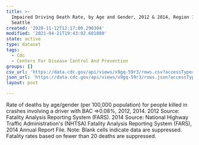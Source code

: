 ```yaml
---
title: >-
  Impaired Driving Death Rate, by Age and Gender, 2012 & 2014, Region 10 -
  Seattle
created: '2020-11-12T12:17:00.290304'
modified: '2021-04-21T19:43:02.601080'
state: active
type: dataset
tags:
  - Cdc
  - Centers For Disease Control And Prevention
groups: []
csv_url: 'https://data.cdc.gov/api/views/x9gq-59r3/rows.csv?accessType=DOWNLOAD'
json_url: 'https://data.cdc.gov/api/views/x9gq-59r3/rows.json?accessType=DOWNLOAD'
layout: post

---
```

Rate of deaths by age/gender (per 100,000 population) for people killed in crashes involving a driver with BAC =>0.08%, 2012, 2014. 2012 Source: Fatality Analysis Reporting System (FARS). 2014 Source: National Highway Traffic Administration's (NHTSA) Fatality Analysis Reporting System (FARS), 2014 Annual Report File. Note: Blank cells indicate data are suppressed. Fatality rates based on fewer than 20 deaths are suppressed.
